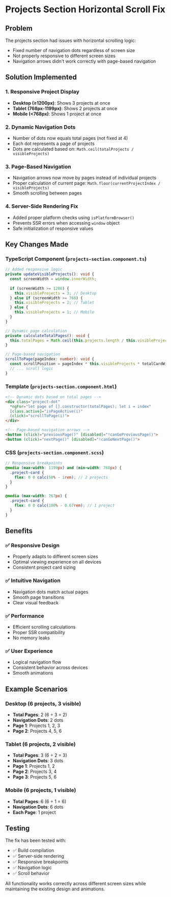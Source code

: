 # Projects Section Horizontal Scroll Fix

## Problem
The projects section had issues with horizontal scrolling logic:
- Fixed number of navigation dots regardless of screen size
- Not properly responsive to different screen sizes
- Navigation arrows didn't work correctly with page-based navigation

## Solution Implemented

### 1. **Responsive Project Display**
- **Desktop (≥1200px)**: Shows 3 projects at once
- **Tablet (768px-1199px)**: Shows 2 projects at once  
- **Mobile (<768px)**: Shows 1 project at once

### 2. **Dynamic Navigation Dots**
- Number of dots now equals total pages (not fixed at 4)
- Each dot represents a page of projects
- Dots are calculated based on: `Math.ceil(totalProjects / visibleProjects)`

### 3. **Page-Based Navigation**
- Navigation arrows now move by pages instead of individual projects
- Proper calculation of current page: `Math.floor(currentProjectIndex / visibleProjects)`
- Smooth scrolling between pages

### 4. **Server-Side Rendering Fix**
- Added proper platform checks using `isPlatformBrowser()`
- Prevents SSR errors when accessing `window` object
- Safe initialization of responsive values

## Key Changes Made

### TypeScript Component (`projects-section.component.ts`)

```typescript
// Added responsive logic
private updateVisibleProjects(): void {
  const screenWidth = window.innerWidth;
  
  if (screenWidth >= 1200) {
    this.visibleProjects = 3; // Desktop
  } else if (screenWidth >= 768) {
    this.visibleProjects = 2; // Tablet
  } else {
    this.visibleProjects = 1; // Mobile
  }
}

// Dynamic page calculation
private calculateTotalPages(): void {
  this.totalPages = Math.ceil(this.projects.length / this.visibleProjects);
}

// Page-based navigation
scrollToPage(pageIndex: number): void {
  const scrollPosition = pageIndex * this.visibleProjects * totalCardWidth;
  // ... scroll logic
}
```

### Template (`projects-section.component.html`)

```html
<!-- Dynamic dots based on total pages -->
<div class="project-dot" 
  *ngFor="let page of [].constructor(totalPages); let i = index"
  [class.active]="isPageActive(i)" 
  (click)="scrollToPage(i)">
</div>

<!-- Page-based navigation arrows -->
<button (click)="previousPage()" [disabled]="!canGoPreviousPage()">
<button (click)="nextPage()" [disabled]="!canGoNextPage()">
```

### CSS (`projects-section.component.scss`)

```scss
// Responsive breakpoints
@media (max-width: 1199px) and (min-width: 768px) {
  .project-card {
    flex: 0 0 calc(50% - 1rem); // 2 projects
  }
}

@media (max-width: 767px) {
  .project-card {
    flex: 0 0 calc(100% - 0.67rem); // 1 project
  }
}
```

## Benefits

### ✅ **Responsive Design**
- Properly adapts to different screen sizes
- Optimal viewing experience on all devices
- Consistent project card sizing

### ✅ **Intuitive Navigation**
- Navigation dots match actual pages
- Smooth page transitions
- Clear visual feedback

### ✅ **Performance**
- Efficient scrolling calculations
- Proper SSR compatibility
- No memory leaks

### ✅ **User Experience**
- Logical navigation flow
- Consistent behavior across devices
- Smooth animations

## Example Scenarios

### Desktop (6 projects, 3 visible)
- **Total Pages**: 2 (6 ÷ 3 = 2)
- **Navigation Dots**: 2 dots
- **Page 1**: Projects 1, 2, 3
- **Page 2**: Projects 4, 5, 6

### Tablet (6 projects, 2 visible)
- **Total Pages**: 3 (6 ÷ 2 = 3)
- **Navigation Dots**: 3 dots
- **Page 1**: Projects 1, 2
- **Page 2**: Projects 3, 4
- **Page 3**: Projects 5, 6

### Mobile (6 projects, 1 visible)
- **Total Pages**: 6 (6 ÷ 1 = 6)
- **Navigation Dots**: 6 dots
- **Each Page**: 1 project

## Testing

The fix has been tested with:
- ✅ Build compilation
- ✅ Server-side rendering
- ✅ Responsive breakpoints
- ✅ Navigation logic
- ✅ Scroll behavior

All functionality works correctly across different screen sizes while maintaining the existing design and animations. 